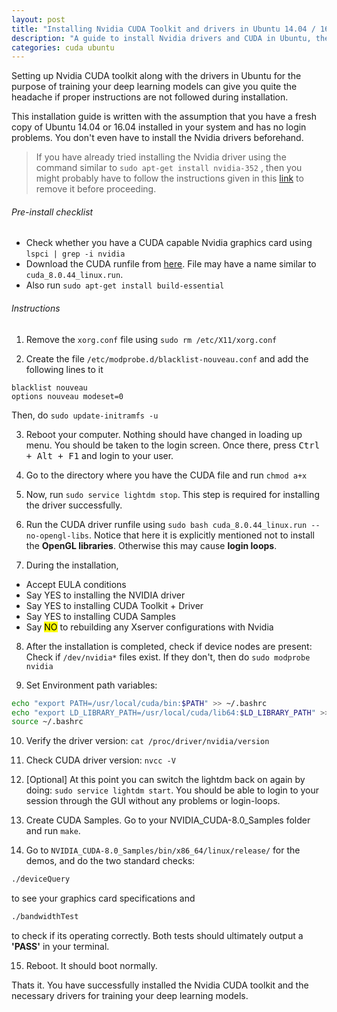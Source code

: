 ```yaml
---
layout: post
title: "Installing Nvidia CUDA Toolkit and drivers in Ubuntu 14.04 / 16.04"
description: "A guide to install Nvidia drivers and CUDA in Ubuntu, the right way for Deep Learning"
categories: cuda ubuntu
---
```


Setting up Nvidia CUDA toolkit along with the drivers in Ubuntu for the purpose of training
your deep learning models can give you quite the headache if proper instructions are
not followed during installation.

This installation guide is written with the assumption that you have a fresh copy of
Ubuntu 14.04 or 16.04 installed in your system and has no login problems. You don't even have to install the Nvidia drivers beforehand.

>If you have already tried installing the Nvidia driver using the command similar to
>`sudo apt-get install nvidia-352` , then you might probably have to follow the
>instructions given in this <a href="http://askubuntu.com/a/163808/607113" target="_blank">link</a>
>to remove it before proceeding.

###### Pre-install checklist
- Check whether you have a CUDA capable Nvidia graphics card using `lspci | grep -i nvidia`
- Download the CUDA runfile from <a href="https://developer.nvidia.com/cuda-downloads" target='_blank'>here</a>. File may have a name similar to `cuda_8.0.44_linux.run`.
- Also run `sudo apt-get install build-essential`

###### Instructions

1. Remove the `xorg.conf` file using `sudo rm /etc/X11/xorg.conf`

2. Create the file `/etc/modprobe.d/blacklist-nouveau.conf` and add the following lines to it
```
blacklist nouveau
options nouveau modeset=0
```
Then, do `sudo update-initramfs -u`

3. Reboot your computer. Nothing should have changed in loading up menu. You should be taken to the login screen. Once there, press <kbd>Ctrl + Alt + F1</kbd> and login to your user.

4. Go to the directory where you have the CUDA file and run `chmod a+x`

5. Now, run `sudo service lightdm stop`. This step is required for installing
the driver successfully.

6. Run the CUDA driver runfile using `sudo bash cuda_8.0.44_linux.run --no-opengl-libs`. Notice that here it is explicitly mentioned not to install the **OpenGL libraries**. Otherwise this may cause **login loops**.

7. During the installation,
- Accept EULA conditions
- Say YES to installing the NVIDIA driver
- Say YES to installing CUDA Toolkit + Driver
- Say YES to installing CUDA Samples
- Say <mark>NO</mark> to rebuilding any Xserver configurations with Nvidia

8. After the installation is completed, check if device nodes are present:
Check if `/dev/nvidia*` files exist. If they don't, then do `sudo modprobe nvidia`

9.  Set Environment path variables:
```bash
echo "export PATH=/usr/local/cuda/bin:$PATH" >> ~/.bashrc
echo "export LD_LIBRARY_PATH=/usr/local/cuda/lib64:$LD_LIBRARY_PATH" >> ~/.bashrc
source ~/.bashrc
```

10. Verify the driver version: `cat /proc/driver/nvidia/version`

11. Check CUDA driver version: `nvcc -V`

12. [Optional] At this point you can switch the lightdm back on again by doing:
`sudo service lightdm start`.
You should be able to login to your session through the GUI without any problems or login-loops.

13. Create CUDA Samples. Go to your NVIDIA_CUDA-8.0_Samples folder and run `make`.

14. Go to `NVIDIA_CUDA-8.0_Samples/bin/x86_64/linux/release/` for the demos, and do the two standard checks:
```bash
./deviceQuery
```
to see your graphics card specifications and
```bash
./bandwidthTest
```
to check if its operating correctly.
Both tests should ultimately output a **'PASS'** in your terminal.

15. Reboot. It should boot normally.

Thats it. You have successfully installed the Nvidia CUDA toolkit and the necessary drivers for
training your deep learning models.
